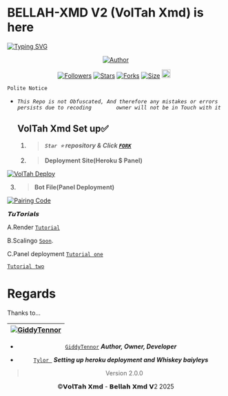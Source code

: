 # BELLAH-XMD V2 (VolTah Xmd) is here

<a href="https://git.io/typing-svg"><img src="https://readme-typing-svg.demolab.com?font=Black+Ops+One&size=50&pause=1000&color=1BAFBAFF&center=true&width=910&height=100&lines=THANKS FOR CHOOSING +BELLAH-XMD;MULTI+DEVICE+WHATSAPP+BOT;CREATED+BY+GIDDY+TENNOR;RELEASED+24.03.2025" alt="Typing SVG" /></a>
<p align="center">
<a href="https://github.com/Tennor-modz"><img title="Author" src="https://files.catbox.moe/t3gs2m.jpg?style=for-the-badge&logo=github"></a>

<p align="center">
<a href="https://github.com/Tennor-modz/followers"><img title="Followers" src="https://img.shields.io/github/followers/Tennor-modz?color=blue&style=flat-square"></a>
<a href="https://github.com/Tennor-modz/Bellah-XMD/stargazers/"><img title="Stars" src="https://img.shields.io/github/stars/Tennor-modz/Bellah-XMD?color=blue&style=flat-square"></a>
<a href="https://github.com/Tennor-modz/Bellah-XMD/network/members"><img title="Forks" src="https://img.shields.io/github/forks/Tennor-modz/Bellah-XMD?color=blue&style=flat-square"></a>
<a href="https://github.com/Tennor-modz/Bellah-XMD/"><img title="Size" src="https://img.shields.io/github/repo-size/Tennor-modz/Bellah-XMD?style=flat-square&color=green"></a>
<a href="https://github.com/Tennor-modz/Bellah-XMD/graphs/commit-activity"><img height="20" src="https://img.shields.io/badge/Maintained%3F-yes-green.svg"></a>&nbsp;&nbsp;
</p>

`Polite Notice`

* *`This Repo is not Obfuscated, And therefore any mistakes or errors persists due to recoding        owner will not be in Touch with it`*




  ## VolTah Xmd Set up✅
  1.  > ***`Star ⭐` repository & Click [`FORK`](https://github.com/Tennor-modz/bellah-XMD/fork)***
      

      

  2.  > **Deployment Site(Heroku $ Panel)**

<a href='https://vol-tah-web.vercel.app/' target="_blank">
  <img alt='VolTah Deploy' src='https://img.shields.io/badge/Deploy%20VolTah%20Xmd-orange?style=for-the-badge&logo=opencv&logoColor=black'/>
</a>
<br> 




3.   > **Bot File(Panel Deployment)**

<a href='https://www.mediafire.com/file/8f2jukfvdiwc3v4/BELLAH_XMD_V2.zip/file/' target="_blank">
  <img alt='Pairing Code' src='https://img.shields.io/badge/Get%20Zip%20Here-darkpink?style=for-the-badge&logo=opencv&logoColor=black'/>
</a>
<br> 


*𝗧𝘂𝗧𝗼𝗿𝗶𝗮𝗹𝘀*

A.Render [`Tutorial`](https://youtu.be/bj59ynAaa3Y?si=cJpQPr1XaP7q-tDF)








B.Scalingo  [`Soon`](hhttps://youtu.be/XAEvjrFIoiw?si=zdVjdtav3ZtsjTRz).









C.Panel deployment  [`Tutorial one`](https://youtu.be/ajaddRsPvsw?si=-UKgE092fNXRb_mm)



[`Tutorial two`](https://youtu.be/bBOCsPcQ7vA?si=U4bQBAp7GUEWGuF2)




# Regards 

Thanks to...

<div align="center">

| [![GiddyTennor](https://github.com/Tennor-modz.png?lenght=50width=50)](https://github.com/Tennor-modz)|
|----|
* [`GiddyTennor`](https://github.com/Tennor-modz) ***Author, Owner, Developer***


* [`Tylor `](https://github.com/Dark-Xploit) ***Setting up heroku deployment and Whiskey baiyleys***


> Version 2.0.0


©𝗩𝗼𝗹𝗧𝗮𝗵 𝗫𝗺𝗱 - 𝗕𝗲𝗹𝗹𝗮𝗵 𝗫𝗺𝗱 𝗩2 2025
